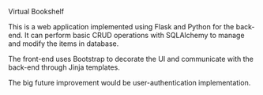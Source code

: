 Virtual Bookshelf

This is a web application implemented using Flask and Python for the back-end. It can perform basic CRUD operations with SQLAlchemy to manage and modify the items in database.

The front-end uses Bootstrap to decorate the UI and communicate with the back-end through Jinja templates.

The big future improvement would be user-authentication implementation.
